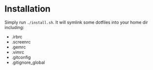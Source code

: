 # Installation

Simply run ```./install.sh```. It will symlink some dotfiles into your home dir including:

* .irbrc
* .screenrc
* .gemrc
* .vimrc
* .gitconfig
* .gitignore_global
